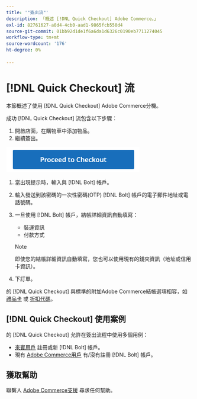```yaml
---
title: '"簽出流"'
description: 「概述 [!DNL Quick Checkout] Adobe Commerce。」
exl-id: 82761627-a0d4-4cb0-aad1-9865fcb550d4
source-git-commit: 01bb92d1de1f6a6da1d6326c0190eb7711274045
workflow-type: tm+mt
source-wordcount: '176'
ht-degree: 0%

---
```


# [!DNL Quick Checkout] 流

本節概述了使用 [!DNL Quick Checkout] Adobe Commerce分機。

成功 [!DNL Quick Checkout] 流包含以下步驟：

1. 開啟店面，在購物車中添加物品。
1. 繼續簽出。

![簽出](assets/proceed-checkout.png)

1. 當出現提示時，輸入與 [!DNL Bolt] 帳戶。
1. 輸入發送到該密碼的一次性密碼(OTP) [!DNL Bolt] 帳戶的電子郵件地址或電話號碼。
1. 一旦使用 [!DNL Bolt] 帳戶，結帳詳細資訊自動填寫：

   - 裝運資訊
   - 付款方式

   >[!NOTE]
   >
   > 即使您的結帳詳細資訊自動填寫，您也可以使用現有的錢夾資訊（地址或信用卡資訊）。

1. 下訂單。

的 [!DNL Quick Checkout] 與標準的附加Adobe Commerce結帳選項相容，如 [禮品卡](https://docs.magento.com/user-guide/catalog/product-gift-card.html) 或 [折扣代碼](https://docs.magento.com/user-guide/marketing/price-rules-cart-coupon.html)。

## [!DNL Quick Checkout] 使用案例

的 [!DNL Quick Checkout] 允許在簽出流程中使用多個用例：

- [來賓用戶](../quick-checkout/checkout-adobe-commerce.md) 註冊或新 [!DNL Bolt] 帳戶。
- 現有 [Adobe Commerce用戶](../quick-checkout/checkout-adobe-commerce.md) 有/沒有註冊 [!DNL Bolt] 帳戶。

## 獲取幫助

聯繫人 [Adobe Commerce支援](mailto:quick-checkout-support@adobe.com) 尋求任何幫助。
